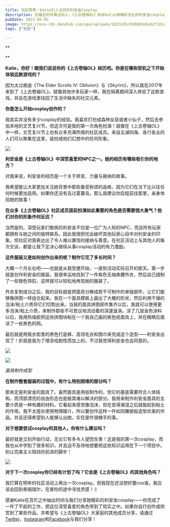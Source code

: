 ```yaml
---
title: 社区聚焦：Katie引人注目的利安金Cosplay
description: 在最近的庆典活动上，《上古卷轴OL》粉丝Katie用精彩无比的利安金cosplay折服了我们和她的玩家同伴们。因此我们决定在最新一期“社区聚焦”中听听她对这位热门角色和自己cosplay事业的想法！
pubDate: 2023-05-05
image: https://eso-cdn.denohub.com/ape/uploads/2023/05/0d9803e5eb2f161cfe7dd20f1b8793b4.jpg
tags: ["社区"]

---
```


**

**

**Katie，你好！跟我们说说你的《上古卷轴OL》经历吧。你是在哪些契机之下开始体验这款游戏的？**

因为太过痴迷《The Elder Scrolls IV:
Oblivion》与《Skyrim》，所以我在2017年来到了《上古卷轴OL》。就像其他许多玩家一样，我在隔离期间深入体验了这款游戏，并且在游戏里找回了生活中缺失的社交元素。

**你是怎么开始cosplay创作的？**

我其实并没有多少cosplay的经验。我喜欢打扮成森林女巫或者小仙子，然后去参加本地的文艺复兴节。但这次可是我的第一次角色扮演！就像在《上古卷轴OL》中一样，文艺复兴节上也有众多充满热情的社区成员。来自五湖四海、各行各业的人们可以聚集在这里，装扮成他们幻想中的任何形象。

![](https://eso-cdn.denohub.com/ape/uploads/2023/05/3a62688d0cf0143f357b051d7b9bf8e5.jpg)

**利安金是《上古卷轴OL》中深受喜爱的NPC之一。她的经历有哪些吸引你的地方？**

对我来说，利安金的经历是一个关于转变、力量与接纳的故事。

我希望能让大家更加关注她背景中那些备受称颂的品格，因为它们在当下比以往任何时候更加适用。如果你还没有去过夏暮岛，那么我建议你启程前往那里，亲身体验她的故事！

**在众多《上古卷轴OL》社区成员面前扮演如此重要的角色是否需要很大勇气？他们对你的形象作何反应？**

当然是的。深受玩家们敬佩的利安金不仅是一位广为人知的NPC，而且所有玩家都拥有与她之间的独特联系。因此我很担忧会破坏其他玩家心目中对利安金的印象。但社区对我表达出了令人难以置信的接纳与善意。在社区活动上与其他人的每次交谈，都是让我下定决心继续从事cosplay活动的有力激励。

**这件服装又是如何创作出来的呢？制作它花了多长时间？**

大概一个月左右吧——也就是从我受邀开始，一直到活动实际召开的那天。第一步就是创作利安金的服装。我很幸运地找到了一件紫色无袖束腰外衣，然后自己缝制了一些银色饰扣，这样就可以轻松地再现她的服装了。

外衣复制成功之后，我的目标就是把面具分解成若干可制作的单独部件，让它们能够像拼图一样组合起来。我在一个面具模板上画出了大概的形状，然后利用干燥的泡沫/粘土介质将它们切割出来。当我的面具拼图部件集齐以后，我就可以使用更多泡沫/粘土介质，来制作那些不可思议地流动着的深邃漩涡。涂了几层金色涂料以后，我用热熔胶把这些拼图块粘在一个我自己画的紫色纸面具上，并在眼睛后面涂了一些黑色的网。

最后就是用我衣柜里的黑色打底裤、高领毛衣和围巾来完成这个造型——利安金出现了！折扇是我为了增添戏剧性而加上的，不过我觉得利安金也会同意的。

![](https://eso-cdn.denohub.com/ape/uploads/2023/05/be0c2005371169ea01c737178bee524d.jpg)

![](https://eso-cdn.denohub.com/ape/uploads/2023/05/26fc5465635557e21a8fd3287c32f1c5.jpg)

<p class="text-gray-500 text-sm text-center"><i>面具制作成型</i></p>

**在制作整套服装的过程中，有什么特别困难的部分吗？**

那肯定是利安金的面具了。虽然面具是用纸制作的，但它的基底需要符合人体结构，而顶部漂亮的自由形态也是极其难以解决的部分。我用来制作利安金面具的主要介质是一种有趣的材料。它看起来感觉像泡沫，但在变得潮湿之后就能起到粘土的作用。我不太擅长使用物理媒介，所以要创作这样一件如同雕塑般造型优美的作品，并且还得希望别人能够认出她，实在是件很棘手的事。

**对于想要尝试cosplay的其他人，你有什么建议吗？**

最好就是立刻开始行动，无论它有多令人望而生畏！这是我的第一次cosplay，而我也从中学到了很多知识，并且迫不及待地想要把这些知识运用在下一个项目中。别让完美主义阻挡你前进的脚步！

![](https://eso-cdn.denohub.com/ape/uploads/2023/05/683501683abcd129afdac0f4195d3c3a.jpg)

**对于下一次cosplay你已经有计划了吗？它会是《上古卷轴OL》的其他角色吗？**

我打算在明年的社区活动上再出一次cosplay。但我现在还没想好要cos谁。我应该会回到泰姆瑞尔，在冒险的途中寻找灵感！:)

感谢Katie在百忙之中抽出时间与我们分享她精彩的利安金cosplay——你完成了一件了不起的工作，把这位深受喜爱的角色带到了现实之中。如果你自行创作或欣赏到了某些作品，并希望与《上古卷轴OL》大家庭的其他成员分享，请通过[Twitter](https://twitter.com/TESOnline)、[Instagram](https://www.instagram.com/elderscrollsonline/)和[Facebook](https://www.facebook.com/elderscrollsonline)与我们分享！
